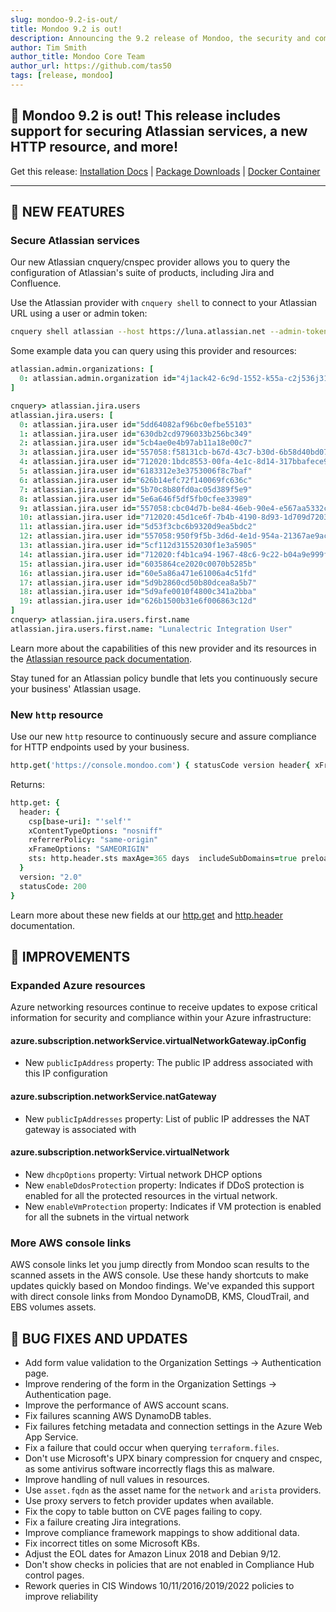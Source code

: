 ```yaml
---
slug: mondoo-9.2-is-out/
title: Mondoo 9.2 is out!
description: Announcing the 9.2 release of Mondoo, the security and compliance platform that prioritizes risks that matter most in your infrastructure.
author: Tim Smith
author_title: Mondoo Core Team
author_url: https://github.com/tas50
tags: [release, mondoo]
---
```


## 🥳 Mondoo 9.2 is out! This release includes support for securing Atlassian services, a new HTTP resource, and more!

Get this release: [Installation Docs](/cnspec/) | [Package Downloads](https://releases.mondoo.com/cnspec/) | [Docker Container](https://hub.docker.com/r/mondoo/cnspec)

---

## 🎉 NEW FEATURES

### Secure Atlassian services

Our new Atlassian cnquery/cnspec provider allows you to query the configuration of Atlassian's suite of products, including Jira and Confluence.

Use the Atlassian provider with `cnquery shell` to connect to your Atlassian URL using a user or admin token:

```bash
cnquery shell atlassian --host https://luna.atlassian.net --admin-token FOO
```

Some example data you can query using this provider and resources:

```coffeescript
atlassian.admin.organizations: [
  0: atlassian.admin.organization id="4j1ack42-6c9d-1552-k55a-c2j536j31066"
]

cnquery> atlassian.jira.users
atlassian.jira.users: [
  0: atlassian.jira.user id="5dd64082af96bc0efbe55103"
  1: atlassian.jira.user id="630db2cd9796033b256bc349"
  2: atlassian.jira.user id="5cb4ae0e4b97ab11a18e00c7"
  3: atlassian.jira.user id="557058:f58131cb-b67d-43c7-b30d-6b58d40bd077"
  4: atlassian.jira.user id="712020:1bdc8553-00fa-4e1c-8d14-317bbafece92"
  5: atlassian.jira.user id="6183312e3e3753006f8c7baf"
  6: atlassian.jira.user id="626b14efc72f140069fc636c"
  7: atlassian.jira.user id="5b70c8b80fd0ac05d389f5e9"
  8: atlassian.jira.user id="5e6a646f5df5fb0cfee33989"
  9: atlassian.jira.user id="557058:cbc04d7b-be84-46eb-90e4-e567aa5332c6"
  10: atlassian.jira.user id="712020:45d1ce6f-7b4b-4190-8d93-1d709d7203f9"
  11: atlassian.jira.user id="5d53f3cbc6b9320d9ea5bdc2"
  12: atlassian.jira.user id="557058:950f9f5b-3d6d-4e1d-954a-21367ae9ac75"
  13: atlassian.jira.user id="5cf112d31552030f1e3a5905"
  14: atlassian.jira.user id="712020:f4b1ca94-1967-48c6-9c22-b04a9e999fae"
  15: atlassian.jira.user id="6035864ce2020c0070b5285b"
  16: atlassian.jira.user id="60e5a86a471e61006a4c51fd"
  17: atlassian.jira.user id="5d9b2860cd50b80dcea8a5b7"
  18: atlassian.jira.user id="5d9afe0010f4800c341a2bba"
  19: atlassian.jira.user id="626b1500b31e6f006863c12d"
]
cnquery> atlassian.jira.users.first.name
atlassian.jira.users.first.name: "Lunalectric Integration User"
```

Learn more about the capabilities of this new provider and its resources in the [Atlassian resource pack documentation](/mql/resources/atlassian-pack/).

Stay tuned for an Atlassian policy bundle that lets you continuously secure your business' Atlassian usage.

### New `http` resource

Use our new `http` resource to continuously secure and assure compliance for HTTP endpoints used by your business.

```coffeescript
http.get('https://console.mondoo.com') { statusCode version header{ xFrameOptions xContentTypeOptions referrerPolicy sts csp['base-uri'] } }
```

Returns:

```coffeescript
http.get: {
  header: {
    csp[base-uri]: "'self'"
    xContentTypeOptions: "nosniff"
    referrerPolicy: "same-origin"
    xFrameOptions: "SAMEORIGIN"
    sts: http.header.sts maxAge=365 days  includeSubDomains=true preload=false
  }
  version: "2.0"
  statusCode: 200
}
```

Learn more about these new fields at our [http.get](/mql/resources/network-pack/http.get/) and [http.header](/mql/resources/network-pack/http.header/) documentation.

## 🧹 IMPROVEMENTS

### Expanded Azure resources

Azure networking resources continue to receive updates to expose critical information for security and compliance within your Azure infrastructure:

#### azure.subscription.networkService.virtualNetworkGateway.ipConfig

- New `publicIpAddress` property: The public IP address associated with this IP configuration

#### azure.subscription.networkService.natGateway

- New `publicIpAddresses` property: List of public IP addresses the NAT gateway is associated with

#### azure.subscription.networkService.virtualNetwork

- New `dhcpOptions` property: Virtual network DHCP options
- New `enableDdosProtection` property: Indicates if DDoS protection is enabled for all the protected resources in the virtual network.
- New `enableVmProtection` property: Indicates if VM protection is enabled for all the subnets in the virtual network

### More AWS console links

AWS console links let you jump directly from Mondoo scan results to the scanned assets in the AWS console. Use these handy shortcuts to make updates quickly based on Mondoo findings. We've expanded this support with direct console links from Mondoo DynamoDB, KMS, CloudTrail, and EBS volumes assets.

## 🐛 BUG FIXES AND UPDATES

- Add form value validation to the Organization Settings -> Authentication page.
- Improve rendering of the form in the Organization Settings -> Authentication page.
- Improve the performance of AWS account scans.
- Fix failures scanning AWS DynamoDB tables.
- Fix failures fetching metadata and connection settings in the Azure Web App Service.
- Fix a failure that could occur when querying `terraform.files`.
- Don't use Microsoft's UPX binary compression for cnquery and cnspec, as some antivirus software incorrectly flags this as malware.
- Improve handling of null values in resources.
- Use `asset.fqdn` as the asset name for the `network` and `arista` providers.
- Use proxy servers to fetch provider updates when available.
- Fix the copy to table button on CVE pages failing to copy.
- Fix a failure creating Jira integrations.
- Improve compliance framework mappings to show additional data.
- Fix incorrect titles on some Microsoft KBs.
- Adjust the EOL dates for Amazon Linux 2018 and Debian 9/12.
- Don't show checks in policies that are not enabled in Compliance Hub control pages.
- Rework queries in CIS Windows 10/11/2016/2019/2022 policies to improve reliability
